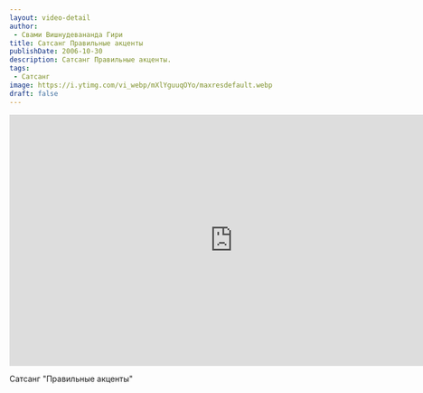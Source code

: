 ```yaml
---
layout: video-detail
author:
 - Свами Вишнудевананда Гири
title: Сатсанг Правильные акценты
publishDate: 2006-10-30
description: Сатсанг Правильные акценты. 
tags: 
 - Сатсанг
image: https://i.ytimg.com/vi_webp/mXlYguuqOYo/maxresdefault.webp
draft: false
---
```


<iframe width="790" height="444" src="https://www.youtube.com/embed/mXlYguuqOYo" frameborder="0" allowfullscreen=""></iframe> 

  Сатсанг "Правильные акценты"

  

 